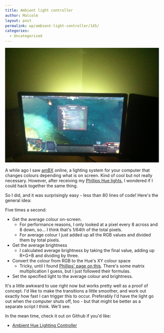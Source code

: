 ```yaml
---
title: Ambient light controller
author: Malcolm
layout: post
permalink: wp/ambient-light-controller/145/
categories:
  - Uncategorized
---
```

![My lamp is placed behind my monitor](/assets/2013-04-21-22.27.49.jpg)

A while ago I saw [amBX][1] online, a lighting system for your computer that changes colours depending what is on screen. Kind of cool but not really necessary. However, after receiving my [Phillips Hue lights][2], I wondered if I could hack together the same thing.

So I did, and it was surprisingly easy - less than 80 lines of code! Here's the general idea:

Five times a second:

  * Get the average colour on-screen.
      * For performance reasons, I only looked at a pixel every 8 across and 8 down, so... I think that's 1/64th of the total pixels.
      * For average colour I just added up all the RGB values and divided them by total pixels.
  * Get the average brightness 
      * I calculated average brightness by taking the final value, adding up R+G+B and dividing by three.
  * Convert the colour from RGB to the Hue's XY colour space 
      * Tricky, until I found [Phillips' page on this][3]. There's some matrix multiplication I guess, but I just followed their formulas.
  * Set the specified light to the average colour and brightness.

It's a little awkward to use right now but works pretty well as a proof of concept. I'd like to make the transitions a little smoother, and work out exactly how fast I can trigger this to occur. Preferably I'd have the light go out when the computer shuts off, too - but that might be better as a separate script I think. We'll see.

In the mean time, check it out on Github if you'd like:

  * [Ambient Hue Lighting Controller][4]

 [1]: http://www.ambx.com/
 [2]: http://www.meethue.com/en-US
 [3]: https://github.com/PhilipsHue/PhilipsHueSDKiOS/blob/master/ApplicationDesignNotes/RGB%20to%20xy%20Color%20conversion.md
 [4]: https://github.com/crummy/ambihue